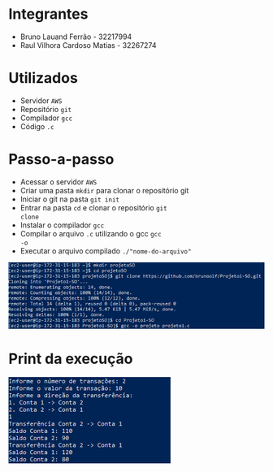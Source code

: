 # Integrantes

- Bruno Lauand Ferrão - 32217994
- Raul Vilhora Cardoso Matias - 32267274

# Utilizados

- Servidor <code>AWS</code>
- Repositório <code>git</code>
- Compilador <code>gcc</code>
- Código <code>.c</code>

# Passo-a-passo

- Acessar o servidor <code>AWS</code>
- Criar uma pasta <code>mkdir</code> para clonar o repositório git
- Iniciar o git na pasta <code>git init</code>
- Entrar na pasta <code>cd</code> e clonar o repositório <code>git clone</code>
- Instalar o compilador <code>gcc</code>
- Compilar o arquivo <code>.c</code> utilizando o gcc <code>gcc -o</code>
- Executar o arquivo compilado <code>./"nome-do-arquivo"</code>


<img src="/Prints/print2.png">


# Print da execução


<img src="/Prints/print.png">
